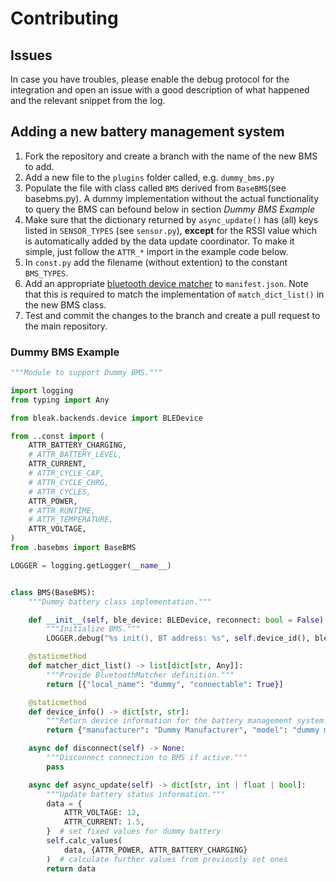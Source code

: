 # Contributing

## Issues
In case you have troubles, please enable the debug protocol for the integration and open an issue with a good description of what happened and the relevant snippet from the log.

## Adding a new battery management system

 1. Fork the repository and create a branch with the name of the new BMS to add.
 2. Add a new file to the `plugins` folder called, e.g. `dummy_bms.py`
 3. Populate the file with class called `BMS` derived from `BaseBMS`(see basebms.py). A dummy implementation without the actual functionality to query the BMS can befound below in section _Dummy BMS Example_
 4. Make sure that the dictionary returned by `async_update()` has (all) keys listed in `SENSOR_TYPES` (see `sensor.py`), __except__ for the RSSI value which is automatically added by the data update coordinator. To make it simple, just follow the `ATTR_*` import in the example code below.
 5. In `const.py` add the filename (without extention) to the constant `BMS_TYPES`.
 6. Add an appropriate [bluetooth device matcher](https://developers.home-assistant.io/docs/creating_integration_manifest#bluetooth) to `manifest.json`. Note that this is required to match the implementation of `match_dict_list()` in the new BMS class.
 7. Test and commit the changes to the branch and create a pull request to the main repository.

### Dummy BMS Example
```python
"""Module to support Dummy BMS."""

import logging
from typing import Any

from bleak.backends.device import BLEDevice

from ..const import (
    ATTR_BATTERY_CHARGING,
    # ATTR_BATTERY_LEVEL,
    ATTR_CURRENT,
    # ATTR_CYCLE_CAP,
    # ATTR_CYCLE_CHRG,
    # ATTR_CYCLES,
    ATTR_POWER,
    # ATTR_RUNTIME,
    # ATTR_TEMPERATURE,
    ATTR_VOLTAGE,
)
from .basebms import BaseBMS

LOGGER = logging.getLogger(__name__)


class BMS(BaseBMS):
    """Dummy battery class implementation."""

    def __init__(self, ble_device: BLEDevice, reconnect: bool = False) -> None:
        """Initialize BMS."""
        LOGGER.debug("%s init(), BT address: %s", self.device_id(), ble_device.address)

    @staticmethod
    def matcher_dict_list() -> list[dict[str, Any]]:
        """Provide BluetoothMatcher definition."""
        return [{"local_name": "dummy", "connectable": True}]

    @staticmethod
    def device_info() -> dict[str, str]:
        """Return device information for the battery management system."""
        return {"manufacturer": "Dummy Manufacturer", "model": "dummy model"}

    async def disconnect(self) -> None:
        """Disconnect connection to BMS if active."""
        pass

    async def async_update(self) -> dict[str, int | float | bool]:
        """Update battery status information."""
        data = {
            ATTR_VOLTAGE: 12,
            ATTR_CURRENT: 1.5,
        }  # set fixed values for dummy battery
        self.calc_values(
            data, {ATTR_POWER, ATTR_BATTERY_CHARGING}
        )  # calculate further values from previously set ones
        return data
```